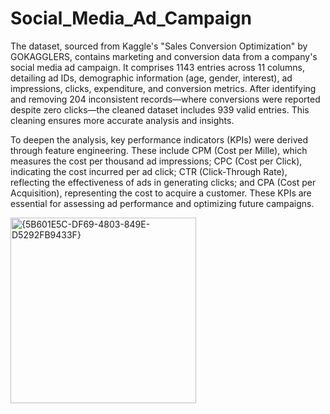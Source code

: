 # Social_Media_Ad_Campaign

The dataset, sourced from Kaggle's "Sales Conversion Optimization" by GOKAGGLERS, contains marketing and conversion data from a company's social media ad campaign. It comprises 1143 entries across 11 columns, detailing ad IDs, demographic information (age, gender, interest), ad impressions, clicks, expenditure, and conversion metrics. After identifying and removing 204 inconsistent records—where conversions were reported despite zero clicks—the cleaned dataset includes 939 valid entries. This cleaning ensures more accurate analysis and insights.

To deepen the analysis, key performance indicators (KPIs) were derived through feature engineering. These include CPM (Cost per Mille), which measures the cost per thousand ad impressions; CPC (Cost per Click), indicating the cost incurred per ad click; CTR (Click-Through Rate), reflecting the effectiveness of ads in generating clicks; and CPA (Cost per Acquisition), representing the cost to acquire a customer. These KPIs are essential for assessing ad performance and optimizing future campaigns.

<img width="297" alt="{5B601E5C-DF69-4803-849E-D5292FB9433F}" src="https://github.com/user-attachments/assets/fe58dc95-8cfb-436f-a676-5c4d73e36a14" />
